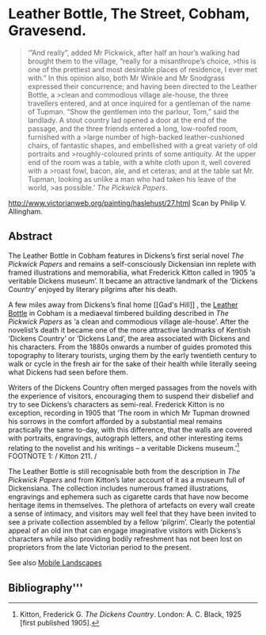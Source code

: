 # Leather Bottle, The Street, Cobham, Gravesend.


>‘”And really”, added Mr Pickwick, after half an hour’s walking had brought them to the village, “really for a misanthrope’s choice, >this is one of the prettiest and most desirable places of residence, I ever met with.”
>In this opinion also, both Mr Winkle and Mr Snodgrass expressed their concurrence; and having been directed to the Leather Bottle, a >clean and commodious village ale-house, the three travellers entered, and at once inquired for a gentleman of the name of Tupman.
>“Show the gentlemen into the parlour, Tom,” said the landlady.
>A stout country lad opened a door at the end of the passage, and the three friends entered a long, low-roofed room, furnished with a >large number of high-backed leather-cushioned chairs, of fantastic shapes, and embellished with a great variety of old portraits and >roughly-coloured prints of some antiquity. At the upper end of the room was a table, with a white cloth upon it, well covered with a >roast fowl, bacon, ale, and et ceteras; and at the table sat Mr. Tupman, looking as unlike a man who had taken his leave of the world, >as possible.’ _The Pickwick Papers_.


http://www.victorianweb.org/painting/haslehust/27.html Scan by Philip V. Allingham. 


## Abstract

The Leather Bottle in Cobham features in Dickens’s first serial novel _The Pickwick Papers_ and remains a self-consciously Dickensian inn replete with framed illustrations and memorabilia, what Frederick Kitton called in 1905 ‘a veritable Dickens museum’. It became an attractive landmark of the ‘Dickens Country’ enjoyed by literary pilgrims after his death.

A few miles away from Dickens’s final home [[Gad's Hill]] , the [Leather Bottle](http://www.theleatherbottle.pub/) in Cobham  is a mediaeval timbered building described in _The Pickwick Papers_ as ‘a clean and commodious village ale-house’. After the novelist’s death it became one of the more attractive landmarks of Kentish ‘Dickens Country’ or ‘Dickens Land’, the area associated with Dickens and his characters. From the 1880s onwards a number of guides promoted this topography to literary tourists, urging them by the early twentieth century to walk or cycle in the fresh air for the sake of their health while literally seeing what Dickens had seen before them. 


Writers of the Dickens Country often merged passages from the novels with the experience of visitors, encouraging them to suspend their disbelief and try to see Dickens’s characters as semi-real.  Frederick Kitton is no exception, recording in 1905 that ‘The room in which Mr Tupman drowned his sorrows in the comfort afforded by a substantial meal remains practically the same to-day, with this difference, that the walls are covered with portraits, engravings, autograph letters, and other interesting items relating to the novelist and his writings – a veritable Dickens museum.’[^ref1] FOOTNOTE 1: / Kitton 211. / 

The Leather Bottle is still recognisable both from the description in _The Pickwick Papers_ and from Kitton’s later account of it as a museum full of Dickensiana. The collection includes numerous framed illustrations, engravings and ephemera such as cigarette cards that have now become heritage items in themselves. The plethora of artefacts on every wall create a sense of intimacy, and visitors may well feel that they have been invited to see a private collection assembled by a fellow ‘pilgrim’. Clearly the potential appeal of an old inn that can engage imaginative visitors with Dickens’s characters while also providing bodily refreshment has not been lost on proprietors from the late Victorian period to the present.


See also [Mobile Landscapes](/mobile-landscape)

## Bibliography'''

[^ref1]: Kitton, Frederick G. _The Dickens Country_. London: A. C. Black, 1925 [first published 1905].
